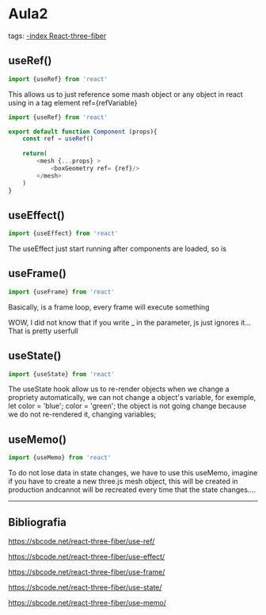 # Aula2
tags: [-index React-three-fiber](-index%20React-three-fiber.md)

## useRef()

~~~js 
import {useRef} from 'react'
~~~

This allows us to just reference some mash object or any object in react using in a tag element ref={refVariable}

~~~js
import {useRef} from 'react'

export default function Component (props){
	const ref = useRef()
	
	return(
		<mesh {...props} >
			<boxGeometry ref= {ref}/>
		</mesh>
	)
}
~~~

## useEffect()

~~~js 
import {useEffect} from 'react'
~~~

The useEffect just start running after components are loaded, so is 

## useFrame()

~~~js 
import {useFrame} from 'react'
~~~

Basically, is a frame loop, every frame will execute something

WOW, I did not know that if you write _ in the parameter, js just ignores it... That is pretty userfull

## useState()

~~~js 
import {useState} from 'react'
~~~

The useState hook allow us to re-render objects when we change a propriety automatically, we can not change a object's variable, for exemple, let color = 'blue'; color = 'green'; the object is not going change because we do not re-rendered it, changing variables;

## useMemo()

~~~js 
import {useMemo} from 'react'
~~~

To do not lose data in state changes, we have to use this useMemo, imagine if you have to create a new three.js mesh object, this will be created in production andcannot will be recreated every time that the state changes....

-----------------------------------------------
## Bibliografia

https://sbcode.net/react-three-fiber/use-ref/

https://sbcode.net/react-three-fiber/use-effect/

https://sbcode.net/react-three-fiber/use-frame/

https://sbcode.net/react-three-fiber/use-state/

https://sbcode.net/react-three-fiber/use-memo/